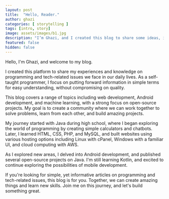 ```yaml
---
layout: post
title:  "Hello, Reader."
author: ghazi
categories: [ storytelling ]
tags: [intro, story]
image: assets/images/b1.jpg
description: "I’m Ghazi, and I created this blog to share some ideas, issues and solve problems related to programming."
featured: false
hidden: false
---
```


Hello, I'm Ghazi, and welcome to my blog.

I created this platform to share my experiences and knowledge on programming and tech-related issues we face in our daily lives. As a self-taught programmer, I focus on putting forward information in simple terms for easy understanding, without compromising on quality.

This blog covers a range of topics including web development, Android development, and machine learning, with a strong focus on open-source projects. My goal is to create a community where we can work together to solve problems, learn from each other, and build amazing projects.

My journey started with Java during high school, where I began exploring the world of programming by creating simple calculators and chatbots. Later, I learned HTML, CSS, PHP, and MySQL, and built websites using various hosting options including Linux with cPanel, Windows with a familiar UI, and cloud computing with AWS.

As I explored new areas, I delved into Android development, and published several open-source projects on Java. I'm still learning Kotlin, and excited to continue exploring the possibilities of mobile development.

If you're looking for simple, yet informative articles on programming and tech-related issues, this blog is for you. Together, we can create amazing things and learn new skills. Join me on this journey, and let's build something great.